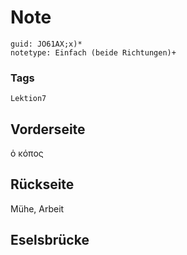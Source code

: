 # Note
```
guid: JO61AX;x)*
notetype: Einfach (beide Richtungen)+
```

### Tags
```
Lektion7
```

## Vorderseite
ὁ κόπος

## Rückseite
Mühe, Arbeit

## Eselsbrücke

